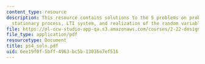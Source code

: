```yaml
---
content_type: resource
description: This resource contains solutions to the 5 problems on probability review,
  stationary process, LTI system, and realization of the random variable.
file: https://ol-ocw-studio-app-qa.s3.amazonaws.com/courses/2-22-design-principles-for-ocean-vehicles-13-42-spring-2005/6ee19f0f5bff4963bc5b13036e7ef516_ps4_soln.pdf
file_type: application/pdf
resourcetype: Document
title: ps4_soln.pdf
uid: 6ee19f0f-5bff-4963-bc5b-13036e7ef516
---
```


